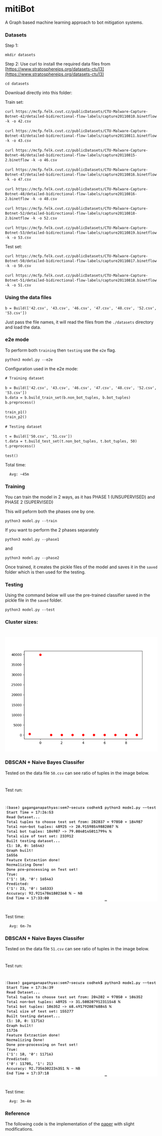 # mitiBot
A Graph based machine learning approach to bot mitigation systems.

### Datasets

Step 1:
  ```
  mkdir datasets
  ```

Step 2:
  Use curl to install the required data files from [https://www.stratosphereips.org/datasets-ctu13](https://www.stratosphereips.org/datasets-ctu13)

  ```
  cd datasets
  ```

  Download directly into this folder:

  Train set:
  ```
  curl https://mcfp.felk.cvut.cz/publicDatasets/CTU-Malware-Capture-Botnet-42/detailed-bidirectional-flow-labels/capture20110810.binetflow -k -o 42.csv

  curl https://mcfp.felk.cvut.cz/publicDatasets/CTU-Malware-Capture-Botnet-43/detailed-bidirectional-flow-labels/capture20110811.binetflow -k -o 43.csv

  curl https://mcfp.felk.cvut.cz/publicDatasets/CTU-Malware-Capture-Botnet-46/detailed-bidirectional-flow-labels/capture20110815-2.binetflow -k -o 46.csv

  curl https://mcfp.felk.cvut.cz/publicDatasets/CTU-Malware-Capture-Botnet-47/detailed-bidirectional-flow-labels/capture20110816.binetflow -k -o 47.csv

  curl https://mcfp.felk.cvut.cz/publicDatasets/CTU-Malware-Capture-Botnet-48/detailed-bidirectional-flow-labels/capture20110816-2.binetflow -k -o 48.csv

  curl https://mcfp.felk.cvut.cz/publicDatasets/CTU-Malware-Capture-Botnet-52/detailed-bidirectional-flow-labels/capture20110818-2.binetflow -k -o 52.csv

  curl https://mcfp.felk.cvut.cz/publicDatasets/CTU-Malware-Capture-Botnet-53/detailed-bidirectional-flow-labels/capture20110819.binetflow -k -o 53.csv
  ```

  Test set:
  ```
  curl https://mcfp.felk.cvut.cz/publicDatasets/CTU-Malware-Capture-Botnet-50/detailed-bidirectional-flow-labels/capture20110817.binetflow -k -o 50.csv

  curl https://mcfp.felk.cvut.cz/publicDatasets/CTU-Malware-Capture-Botnet-51/detailed-bidirectional-flow-labels/capture20110818.binetflow -k -o 51.csv
  ```


### Using the data files

```
b = Build(['42.csv', '43.csv', '46.csv', '47.csv', '48.csv', '52.csv', '53.csv'])
```

Just pass the file names, it will read the files from the `./datasets` directory and load the data.


### e2e mode

To perform both `training` then `testing` use the `e2e` flag.

```
python3 model.py --e2e
```

Configuration used in the e2e mode:

```
# Training dataset

b = Build(['42.csv', '43.csv', '46.csv', '47.csv', '48.csv', '52.csv', '53.csv'])
b.data = b.build_train_set(b.non_bot_tuples, b.bot_tuples)
b.preprocess()

train_p1()
train_p2()

# Testing dataset

t = Build(['50.csv', '51.csv'])
t.data = t.build_test_set(t.non_bot_tuples, t.bot_tuples, 50)
t.preprocess()

test()
```

Total time:
```
  Avg: ~45m
```



### Training

You can train the model in 2 ways, as it has PHASE 1 (UNSUPERVISED) and PHASE 2 (SUPERVISED)

This will peform both the phases one by one.
```
python3 model.py --train
```

If you want to perform the 2 phases separately
```
python3 model.py --phase1
```

and

```
python3 model.py --phase2
```

Once trained, it creates the pickle files of the model and saves it in the `saved` folder which is then used for the testing.


### Testing

Using the command below will use the pre-trained classifier saved in the pickle file in the `saved` folder.
```
python3 model.py --test
```

### Cluster sizes:
#
![cluster_png](screenshots/cluster_sizes.png)

### DBSCAN + Naive Bayes Classifer

Tested on the data file `50.csv` can see ratio of tuples in the image below.
#
Test run:
#
![test50](screenshots/test50.png)
#
Test time:
```
  Avg: 6m-7m
```

### DBSCAN + Naive Bayes Classifer

Tested on the data file `51.csv` can see ratio of tuples in the image below.
#
Test run:
#
![test51](screenshots/test51.png)
#
Test time:
```
  Avg: 3m-4m
```

### Reference

The following code is the implementation of the [paper](https://arxiv.org/pdf/1902.08538.pdf)
with slight modifications.
